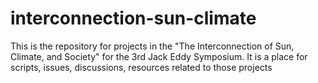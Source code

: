# interconnection-sun-climate
This is the repository for projects in the "The Interconnection of Sun, Climate, and Society" for the 3rd Jack Eddy Symposium. It is a place for scripts, issues, discussions, resources related to those projects
